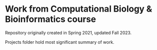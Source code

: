 # Work from Computational Biology & Bioinformatics course

Repository originally created in Spring 2021, updated Fall 2023.

Projects folder hold most significant summary of work.
